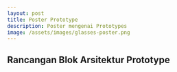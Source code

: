 ```yaml
---
layout: post
title: Poster Prototype
description: Poster mengenai Prototypes
image: /assets/images/glasses-poster.png
---
```


<h2 id="content">Rancangan Blok Arsitektur Prototype</h2>
<span class="image fit">
    <img src="{{ site.baseurl }}/{% link assets/images/glasses-poster.png %}" alt="">
</span>
